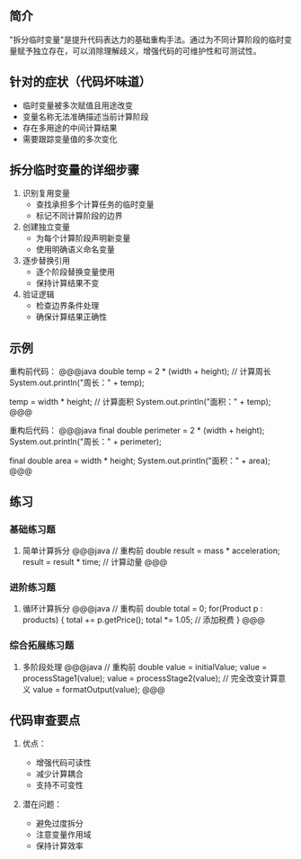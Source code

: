 ## 简介
"拆分临时变量"是提升代码表达力的基础重构手法。通过为不同计算阶段的临时变量赋予独立存在，可以消除理解歧义，增强代码的可维护性和可测试性。

## 针对的症状（代码坏味道）
- 临时变量被多次赋值且用途改变
- 变量名称无法准确描述当前计算阶段
- 存在多用途的中间计算结果
- 需要跟踪变量值的多次变化

## 拆分临时变量的详细步骤
1. 识别复用变量
   - 查找承担多个计算任务的临时变量
   - 标记不同计算阶段的边界
2. 创建独立变量
   - 为每个计算阶段声明新变量
   - 使用明确语义命名变量
3. 逐步替换引用
   - 逐个阶段替换变量使用
   - 保持计算结果不变
4. 验证逻辑
   - 检查边界条件处理
   - 确保计算结果正确性

## 示例
重构前代码：
@@@java
double temp = 2 * (width + height); // 计算周长
System.out.println("周长：" + temp);

temp = width * height; // 计算面积
System.out.println("面积：" + temp);
@@@

重构后代码：
@@@java
final double perimeter = 2 * (width + height);
System.out.println("周长：" + perimeter);

final double area = width * height;
System.out.println("面积：" + area);
@@@

## 练习
### 基础练习题
1. 简单计算拆分
@@@java
// 重构前
double result = mass * acceleration;
result = result * time; // 计算动量
@@@

### 进阶练习题
1. 循环计算拆分
@@@java
// 重构前
double total = 0;
for(Product p : products) {
    total += p.getPrice();
    total *= 1.05; // 添加税费
}
@@@

### 综合拓展练习题
1. 多阶段处理
@@@java
// 重构前
double value = initialValue;
value = processStage1(value);
value = processStage2(value); // 完全改变计算意义
value = formatOutput(value);
@@@

## 代码审查要点
1. 优点：
   - 增强代码可读性
   - 减少计算耦合
   - 支持不可变性

2. 潜在问题：
   - 避免过度拆分
   - 注意变量作用域
   - 保持计算效率
